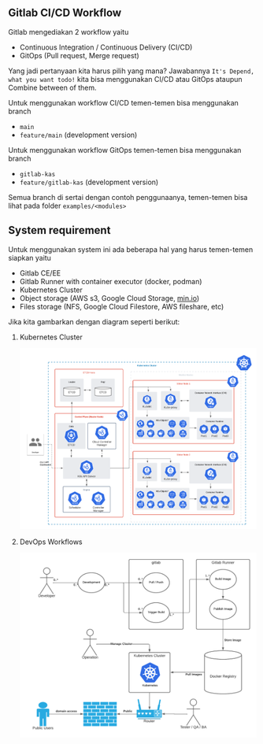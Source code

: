 ## Gitlab CI/CD Workflow

Gitlab mengediakan 2 workflow yaitu

- Continuous Integration / Continuous Delivery (CI/CD)
- GitOps (Pull request, Merge request)

Yang jadi pertanyaan kita harus pilih yang mana? Jawabannya `It's Depend, what you want todo!` kita bisa menggunakan CI/CD atau GitOps ataupun Combine between of them.

Untuk menggunakan workflow CI/CD temen-temen bisa menggunakan branch 

- `main`
- `feature/main` (development version)

Untuk menggunakan workflow GitOps temen-temen bisa menggunakan branch

- `gitlab-kas`
- `feature/gitlab-kas` (development version)

Semua branch di sertai dengan contoh penggunaanya, temen-temen bisa lihat pada folder `examples/<modules>`

## System requirement

Untuk menggunakan system ini ada beberapa hal yang harus temen-temen siapkan yaitu

- Gitlab CE/EE
- Gitlab Runner with container executor (docker, podman)
- Kubernetes Cluster
- Object storage (AWS s3, Google Cloud Storage, [min.io](https://min.io/))
- Files storage (NFS, Google Cloud Filestore, AWS fileshare, etc)

Jika kita gambarkan dengan diagram seperti berikut:

1. Kubernetes Cluster

    ![kubernetes cluster](docs/images/kubernetes-cluster/k8s-cluster-architecture.png)

2. DevOps Workflows

    ![devops workflow](docs/images/workflow/workflow-devops.png)